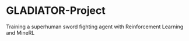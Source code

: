 # GLADIATOR-Project

Training a superhuman sword fighting agent with Reinforcement Learning and MineRL



